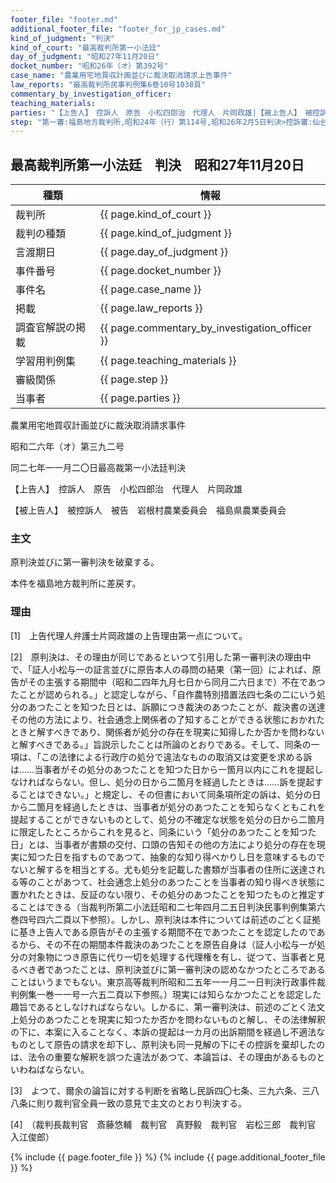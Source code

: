 ```yaml
---
footer_file: "footer.md"
additional_footer_file: "footer_for_jp_cases.md"
kind_of_judgment: "判決"
kind_of_court: "最高裁判所第一小法廷"
day_of_judgment: "昭和27年11月20日"
docket_number: "昭和26年（オ）第392号"
case_name: "農業用宅地買収計画並びに裁決取消請求上告事件"
law_reports: "最高裁判所民事判例集6巻10号1038頁"
commentary_by_investigation_officer:
teaching_materials:
parties: "【上告人】　控訴人　原告　小松四郎治　代理人　片岡政雄|【被上告人】　被控訴人　被告　岩根村農業委員会　福島県農業委員会"
step: "第一審:福島地方裁判所,昭和24年（行）第114号,昭和26年2月5日判決>控訴審:仙台高等裁判所,昭和26年（ネ）第52号,昭和26年5月4日判決"
---
```


## 最高裁判所第一小法廷　判決　昭和27年11月20日

| 種類 | 情報 |
| --- | --- |
| 裁判所 | {{ page.kind_of_court }} |
| 裁判の種類 |  {{ page.kind_of_judgment }}  |
| 言渡期日 |  {{ page.day_of_judgment }}  |
| 事件番号 |  {{ page.docket_number }}  |
| 事件名 |  {{ page.case_name }}  |
| 掲載 |  {{ page.law_reports }}  |
| 調査官解説の掲載 |  {{ page.commentary_by_investigation_officer }}  |
| 学習用判例集 |  {{ page.teaching_materials }}  |
| 審級関係 |  {{ page.step }}  |
| 当事者 |  {{ page.parties }}  |



農業用宅地買収計画並びに裁決取消請求事件

昭和二六年（オ）第三九二号

同二七年一一月二〇日最高裁第一小法廷判決

【上告人】　控訴人　原告　小松四郎治　代理人　片岡政雄

【被上告人】　被控訴人　被告　岩根村農業委員会　福島県農業委員会





### 主文



原判決並びに第一審判決を破棄する。

本件を福島地方裁判所に差戻す。





### 理由



[1]　上告代理人弁護士片岡政雄の上告理由第一点について。

[2]　原判決は、その理由が同じであるといつて引用した第一審判決の理由中で、「証人小松与一の証言並びに原告本人の尋問の結果（第一回）によれば、原告がその主張する期間中（昭和二四年九月七日から同月二六日まで）不在であつたことが認められる。」と認定しながら、「自作農特別措置法四七条の二にいう処分のあつたことを知つた日とは、訴願につき裁決のあつたことが、裁決書の送達その他の方法により、社会通念上関係者の了知することができる状態におかれたときと解すべきであり、関係者が処分の存在を現実に知得したか否かを問わないと解すべきである。」旨説示したことは所論のとおりである。そして、同条の一項は、「この法律による行政庁の処分で違法なものの取消又は変更を求める訴は……当事者がその処分のあつたことを知つた日から一箇月以内にこれを提起しなければならない。但し、処分の日から二箇月を経過したときは……訴を提起することはできない。」と規定し、その但書において同条項所定の訴は、処分の日から二箇月を経過したときは、当事者が処分のあつたことを知らなくともこれを提起することができないものとして、処分の不確定な状態を処分の日から二箇月に限定したところからこれを見ると、同条にいう「処分のあつたことを知つた日」とは、当事者が書類の交付、口頭の告知その他の方法により処分の存在を現実に知つた日を指すものであつて、抽象的な知り得べかりし日を意味するものでないと解するを相当とする。尤も処分を記載した書類が当事者の住所に送達される等のことがあつて、社会通念上処分のあつたことを当事者の知り得べき状態に置かれたときは、反証のない限り、その処分のあつたことを知つたものと推定することはできる（当裁判所第二小法廷昭和二七年四月二五日判決民事判例集第六巻四号四六二頁以下参照）。しかし、原判決は本件については前述のごとく証拠に基き上告人である原告がその主張する期間不在であつたことを認定したのであるから、その不在の期間本件裁決のあつたことを原告自身は（証人小松与一が処分の対象物につき原告に代り一切を処理する代理権を有し、従つて、当事者と見るべき者であつたことは、原判決並びに第一審判決の認めなかつたところであることはいうまでもない。東京高等裁判所昭和二五年一一月二一日判決行政事件裁判例集一巻一一号一六五二頁以下参照。）現実には知らなかつたことを認定した趣旨であるとしなければならない。しかるに、第一審判決は、前述のごとく法文上処分のあつたことを現実に知つたか否かを問わないものと解し、その法律解釈の下に、本案に入ることなく、本訴の提起は一カ月の出訴期間を経過し不適法なものとして原告の請求を却下し、原判決も同一見解の下にその控訴を棄却したのは、法令の重要な解釈を誤つた違法があつて、本論旨は、その理由があるものといわねばならない。

[3]　よつて、爾余の論旨に対する判断を省略し民訴四〇七条、三九六条、三八八条に則り裁判官全員一致の意見で主文のとおり判決する。

[4]　（裁判長裁判官　斎藤悠輔　裁判官　真野毅　裁判官　岩松三郎　裁判官　入江俊郎）



{% include {{ page.footer_file }}  %}
{% include {{ page.additional_footer_file }}  %}
